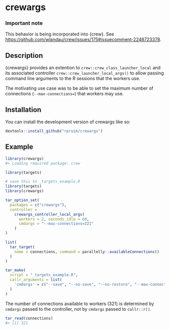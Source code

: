 
<!-- README.md is generated from README.Rmd. Please edit that file -->

# crewargs

<!-- badges: start -->
<!-- badges: end -->

### Important note

This behavior is being incorporated into {crew}. See
<https://github.com/wlandau/crew/issues/175#issuecomment-2248723378>.

## Description

{crewargs} provides an extention to `crew::crew_class_launcher_local`
and its associated controller `crew::crew_launcher_local_args()` to
allow passing command line arguments to the R sessions that the workers
use.

The motivating use case was to be able to set the maximum number of
connections (`--max-connections=`) that workers may use.

## Installation

You can install the development version of crewargs like so:

``` r
devtools::install_github("rpruim/crewargs")
```

## Example

``` r
library(crewargs)
#> Loading required package: crew
```

``` r
library(targets)
```

``` r
# save this to _targets_example.R
library(targets)
library(crewargs)

tar_option_set(
  packages = c("crewargs"), 
  controller = 
    crewargs_controller_local_args(
      workers = 2, seconds_idle = 60, 
      cmdargs = "--max-connections=321"
    )
)

list(
  tar_target(
    name = connections, command = parallelly::availableConnections()
  )
)
```

``` r
tar_make(
  script = "_targets_example.R",
  callr_arguments = list(
    'cmdargs' = c("--save", "--no-save", "--no-restore", "--max-connections=400")
  )
)
```

The number of connections available to workers (321) is determined by
`cmdargs` passed to the controller, not by `cmdargs` passed to
`callr::r()`.

``` r
tar_read(connections)
#> [1] 321
```
